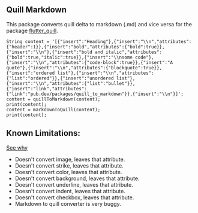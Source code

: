 

## Quill Markdown

This package converts quill delta to markdown (.md) and vice versa for the package [flutter_quill](https://pub.dev/packages/flutter_quill).

    String content = '[{"insert":"Heading"},{"insert":"\\n","attributes":{"header":1}},{"insert":"bold","attributes":{"bold":true}},{"insert":"\\n"},{"insert":"bold and italic","attributes":{"bold":true,"italic":true}},{"insert":"\\nsome code"},{"insert":"\\n","attributes":{"code-block":true}},{"insert":"A quote"},{"insert":"\\n","attributes":{"blockquote":true}},{"insert":"ordered list"},{"insert":"\\n","attributes":{"list":"ordered"}},{"insert":"unordered list"},{"insert":"\\n","attributes":{"list":"bullet"}},{"insert":"link","attributes":{"link":"pub.dev/packages/quill_to_markdown"}},{"insert":"\\n"}]';
    content = quillToMarkdown(content);
    print(content);
    content = markdownToQuill(content);
    print(content);


## Known Limitations:

[See why](https://github.com/singerdmx/flutter-quill/issues/15#issuecomment-775349564)

 - Doesn't convert image, leaves that attribute.
 - Doesn't convert strike, leaves that attribute.
 - Doesn't convert color, leaves that attribute.
 - Doesn't convert background, leaves that attribute.
 - Doesn't convert underline, leaves that attribute.
 - Doesn't convert indent, leaves that attribute.
 - Doesn't convert checkbox, leaves that attribute.
 - Markdown to quill converter is very buggy.